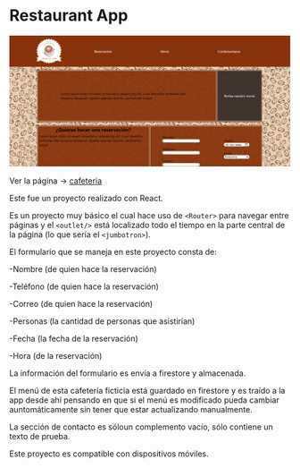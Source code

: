 # Restaurant App 
![layout](./img/layout.png)

Ver la página -> [cafeteria]()

Este fue un proyecto realizado con React.

Es un proyecto muy básico el cual hace uso de `<Router>` para navegar entre páginas y el `<outlet/>` está localizado todo el tiempo en la parte central de la página (lo que sería el `<jumbotron>`).

El formulario que se maneja en este proyecto consta de: 

-Nombre (de quien hace la reservación)

-Teléfono (de quien hace la reservación)

-Correo (de quien hace la reservación)

-Personas (la cantidad de personas que asistirían)

-Fecha (la fecha de la reservación)

-Hora (de la reservación)

La información del formulario es envía a firestore y almacenada.

El menú de esta cafetería ficticia está guardado en firestore y es traído a la app desde ahí pensando en que si el menú es modificado pueda cambiar auntomáticamente sin tener que estar actualizando manualmente.

La sección de contacto es sóloun complemento vacío, sólo contiene un texto de prueba.

Este proyecto es compatible con dispositivos móviles.
